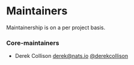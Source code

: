 # Maintainers

Maintainership is on a per project basis.

### Core-maintainers
  - Derek Collison <derek@nats.io> [@derekcollison](https://github.com/derekcollison)